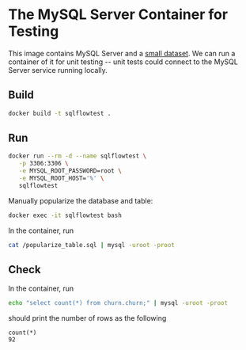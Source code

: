# The MySQL Server Container for Testing

This image contains MySQL Server and a [small dataset](https://www.kaggle.com/blastchar/telco-customer-churn). We can run a container of it for unit testing -- unit tests could connect to the MySQL Server service running locally.

## Build

```bash
docker build -t sqlflowtest .
```

## Run

```bash
docker run --rm -d --name sqlflowtest \
   -p 3306:3306 \
   -e MYSQL_ROOT_PASSWORD=root \
   -e MYSQL_ROOT_HOST='%' \
   sqlflowtest
```

Manually popularize the database and table:

```bash
docker exec -it sqlflowtest bash
```

In the container, run

```bash
cat /popularize_table.sql | mysql -uroot -proot
```

## Check

In the container, run

```bash
echo "select count(*) from churn.churn;" | mysql -uroot -proot
```

should print the number of rows as the following

```
count(*)
92
```

